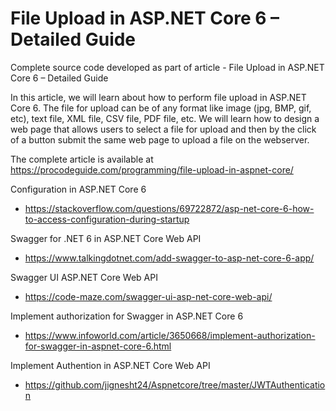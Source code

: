 # File Upload in ASP.NET Core 6 – Detailed Guide
Complete source code developed as part of article - File Upload in ASP.NET Core 6 – Detailed Guide

In this article, we will learn about how to perform file upload in ASP.NET Core 6. The file for upload can be of any format like image (jpg, BMP, gif, etc), text file, XML file, CSV file, PDF file, etc. We will learn how to design a web page that allows users to select a file for upload and then by the click of a button submit the same web page to upload a file on the webserver.

The complete article is available at https://procodeguide.com/programming/file-upload-in-aspnet-core/

Configuration in ASP.NET Core 6
+ https://stackoverflow.com/questions/69722872/asp-net-core-6-how-to-access-configuration-during-startup

Swagger for .NET 6 in ASP.NET Core Web API
+ https://www.talkingdotnet.com/add-swagger-to-asp-net-core-6-app/

Swagger UI ASP.NET Core Web API
+ https://code-maze.com/swagger-ui-asp-net-core-web-api/

Implement authorization for Swagger in ASP.NET Core 6
+ https://www.infoworld.com/article/3650668/implement-authorization-for-swagger-in-aspnet-core-6.html

Implement Authention in ASP.NET Core Web API
+ https://github.com/jignesht24/Aspnetcore/tree/master/JWTAuthentication
